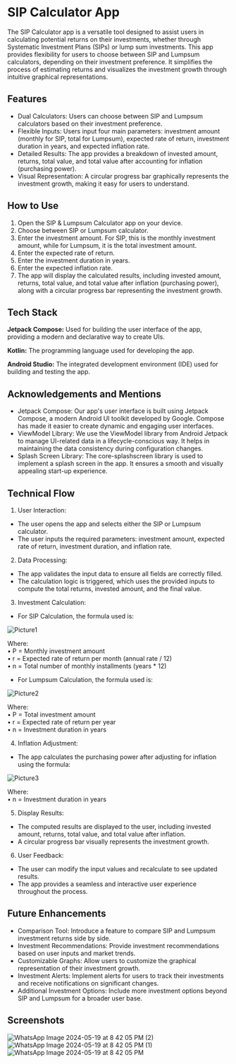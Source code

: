
# SIP Calculator App

The SIP Calculator app is a versatile tool designed to assist users in calculating potential returns on their investments, whether through Systematic Investment Plans (SIPs) or lump sum investments. This app provides flexibility for users to choose between SIP and Lumpsum calculators, depending on their investment preference. It simplifies the process of estimating returns and visualizes the investment growth through intuitive graphical representations.


## Features

- Dual Calculators: Users can choose between SIP and Lumpsum calculators based on their investment preference.
- Flexible Inputs: Users input four main parameters: investment amount (monthly for SIP, total for Lumpsum), expected rate of return, investment duration in years, and expected inflation rate.
- Detailed Results: The app provides a breakdown of invested amount, returns, total value, and total value after accounting for inflation (purchasing power).
- Visual Representation: A circular progress bar graphically represents the investment growth, making it easy for users to understand.


## How to Use

1.	Open the SIP & Lumpsum Calculator app on your device.
2.	Choose between SIP or Lumpsum calculator.
3.	Enter the investment amount. For SIP, this is the monthly investment amount, while for Lumpsum, it is the total investment amount.
4.	Enter the expected rate of return.
5.	Enter the investment duration in years.
6.	Enter the expected inflation rate.
7.	The app will display the calculated results, including invested amount, returns, total value, and total value after inflation (purchasing power), along with a circular progress bar representing the investment growth.

## Tech Stack

**Jetpack Compose:** Used for building the user interface of the app, providing a modern and declarative way to create UIs.

**Kotlin:** The programming language used for developing the app.

**Android Studio:** The integrated development environment (IDE) used for building and testing the app.


## Acknowledgements and Mentions

-	Jetpack Compose: Our app's user interface is built using Jetpack Compose, a modern Android UI toolkit developed by Google. Compose has made it easier to create dynamic and engaging user interfaces.
-	ViewModel Library: We use the ViewModel library from Android Jetpack to manage UI-related data in a lifecycle-conscious way. It helps in maintaining the data consistency during configuration changes.
-	Splash Screen Library: The core-splashscreen library is used to implement a splash screen in the app. It ensures a smooth and visually appealing start-up experience.

## Technical Flow

1.	User Interaction:
-	The user opens the app and selects either the SIP or Lumpsum calculator.
-	The user inputs the required parameters: investment amount, expected rate of return, investment duration, and inflation rate.
2.	Data Processing:
-	The app validates the input data to ensure all fields are correctly filled.
-	The calculation logic is triggered, which uses the provided inputs to compute the total returns, invested amount, and the final value.
3.	Investment Calculation:
-	For SIP Calculation, the formula used is:

![Picture1](https://github.com/amEya911/SIP-Calculator/assets/112489532/b72d20de-6a09-4e18-b04a-52234b7c0f33)

Where:\
•	P = Monthly investment amount \
•	r = Expected rate of return per month (annual rate / 12)\
•	n = Total number of monthly installments (years * 12)

-	For Lumpsum Calculation, the formula used is:

![Picture2](https://github.com/amEya911/SIP-Calculator/assets/112489532/86d4e684-c3a8-4d20-afc5-83699258326b)
 
Where:\
•	P = Total investment amount\
•	r = Expected rate of return per year\
•	n = Investment duration in years

4.	Inflation Adjustment:
-	The app calculates the purchasing power after adjusting for inflation using the formula:

![Picture3](https://github.com/amEya911/SIP-Calculator/assets/112489532/65ea4a71-ff31-4297-b2d8-65c92e1f9fed)
 
Where:\
•	n = Investment duration in years

5.	Display Results:
-	The computed results are displayed to the user, including invested amount, returns, total value, and total value after inflation.
-	A circular progress bar visually represents the investment growth.

6.	User Feedback:
-	The user can modify the input values and recalculate to see updated results.
-	The app provides a seamless and interactive user experience throughout the process.

## Future Enhancements

-	Comparison Tool: Introduce a feature to compare SIP and Lumpsum investment returns side by side.
-	Investment Recommendations: Provide investment recommendations based on user inputs and market trends.
-	Customizable Graphs: Allow users to customize the graphical representation of their investment growth.
-	Investment Alerts: Implement alerts for users to track their investments and receive notifications on significant changes.
-	Additional Investment Options: Include more investment options beyond SIP and Lumpsum for a broader user base.

## Screenshots
![WhatsApp Image 2024-05-19 at 8 42 05 PM (2)](https://github.com/amEya911/SIP-Calculator/assets/112489532/14c2619d-a73b-48b1-8d92-d17a32b7f03a)
![WhatsApp Image 2024-05-19 at 8 42 05 PM (1)](https://github.com/amEya911/SIP-Calculator/assets/112489532/b9776ae8-6c2a-4d63-aff7-f0d4a8db3f05)
![WhatsApp Image 2024-05-19 at 8 42 05 PM](https://github.com/amEya911/SIP-Calculator/assets/112489532/5cb3411c-b6af-4954-84b9-3b4f103e3505)


